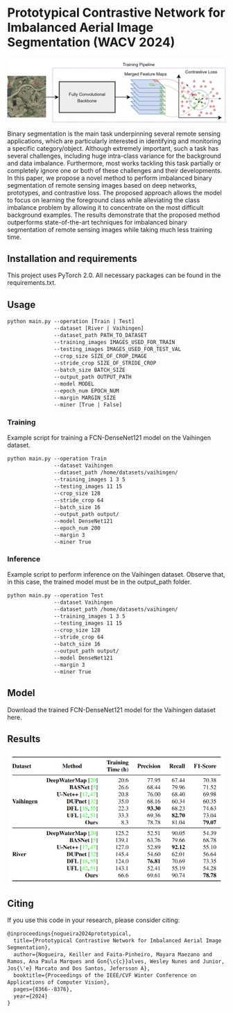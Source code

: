 # Prototypical Contrastive Network for Imbalanced Aerial Image Segmentation (WACV 2024)

![](images/method.drawio_v1.png)

Binary segmentation is the main task underpinning several remote sensing applications, which are particularly interested in identifying and monitoring a specific category/object. Although extremely important, such a task has several challenges, including huge intra-class variance for the background and data imbalance. Furthermore, most works tackling this task partially or completely ignore one or both of these challenges and their developments. In this paper, we propose a novel method to perform imbalanced binary segmentation of remote sensing images based on deep networks, prototypes, and contrastive loss. The proposed approach allows the model to focus on learning the foreground class while alleviating the class imbalance problem by allowing it to concentrate on the most difficult background examples. The results demonstrate that the proposed method outperforms state-of-the-art techniques for imbalanced binary segmentation of remote sensing images while taking much less training time.

## Installation and requirements

This project uses PyTorch 2.0. All necessary packages can be found in the requirements.txt.

## Usage

```
python main.py --operation [Train | Test] 
               --dataset [River | Vaihingen]
               --dataset_path PATH_TO_DATASET 
               --training_images IMAGES_USED_FOR_TRAIN 
               --testing_images IMAGES_USED_FOR_TEST_VAL
               --crop_size SIZE_OF_CROP_IMAGE 
               --stride_crop SIZE_OF_STRIDE_CROP 
               --batch_size BATCH_SIZE 
               --output_path OUTPUT_PATH 
               --model MODEL 
               --epoch_num EPOCH_NUM 
               --margin MARGIN_SIZE
               --miner [True | False] 
```

### Training

Example script for training a FCN-DenseNet121 model on the Vaihingen dataset.

```
python main.py --operation Train 
               --dataset Vaihingen 
               --dataset_path /home/datasets/vaihingen/ 
               --training_images 1 3 5 
               --testing_images 11 15 
               --crop_size 128 
               --stride_crop 64 
               --batch_size 16 
               --output_path output/ 
               --model DenseNet121 
               --epoch_num 200 
               --margin 3 
               --miner True 
```

### Inference

Example script to perform inference on the Vaihingen dataset.
Observe that, in this case, the trained model must be in the output_path folder.

```
python main.py --operation Test 
               --dataset Vaihingen 
               --dataset_path /home/datasets/vaihingen/ 
               --training_images 1 3 5 
               --testing_images 11 15 
               --crop_size 128 
               --stride_crop 64 
               --batch_size 16 
               --output_path output/ 
               --model DenseNet121 
               --margin 3 
               --miner True 
```

## Model

Download the trained FCN-DenseNet121 model for the Vaihingen dataset here.

## Results

![](images/results.png)

## Citing

If you use this code in your research, please consider citing:

    @inproceedings{nogueira2024prototypical,
      title={Prototypical Contrastive Network for Imbalanced Aerial Image Segmentation},
      author={Nogueira, Keiller and Faita-Pinheiro, Mayara Maezano and Ramos, Ana Paula Marques and Gon{\c{c}}alves, Wesley Nunes and Junior, Jos{\'e} Marcato and Dos Santos, Jefersson A},
      booktitle={Proceedings of the IEEE/CVF Winter Conference on Applications of Computer Vision},
      pages={8366--8376},
      year={2024}
    }

